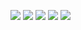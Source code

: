 
<!--<img src="https://komarev.com/ghpvc/?username=henrykorir&label=Profile Views&color=blue&style=flat" alt="henrykorir" />-->
 
[![](https://raw.githubusercontent.com/henrykorir/henrykorir/master/profile-summary-card-output/nord_bright/0-profile-details.svg)](https://github.com/henrykorir/henrykorir)
[![](https://raw.githubusercontent.com/henrykorir/henrykorir/master/profile-summary-card-output/nord_bright/3-stats.svg)](https://github.com/henrykorir/henrykorir)
[![](https://raw.githubusercontent.com/henrykorir/henrykorir/master/profile-summary-card-output/nord_bright/1-repos-per-language.svg)](https://github.com/henrykorir/henrykorir)
[![](https://raw.githubusercontent.com/henrykorir/henrykorir/master/profile-summary-card-output/vue/2-most-commit-language.svg)](https://github.com/henrykorir/henrykorir)
[![](https://raw.githubusercontent.com/henrykorir/henrykorir/master/profile-summary-card-output/vue/4-productive-time.svg)](https://github.com/henrykorir/henrykorir)
